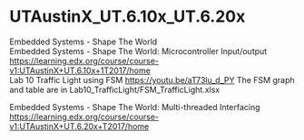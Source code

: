 # UTAustinX_UT.6.10x_UT.6.20x
Embedded Systems - Shape The World\
Embedded Systems - Shape The World: Microcontroller Input/output\
https://learning.edx.org/course/course-v1:UTAustinX+UT.6.10x+1T2017/home \
Lab 10 Traffic Light using FSM
https://youtu.be/aT73lu_d_PY
The FSM graph and table are in Lab10_TrafficLight/FSM_TrafficLight.xlsx

Embedded Systems - Shape The World: Multi-threaded Interfacing\
https://learning.edx.org/course/course-v1:UTAustinX+UT.6.20x+T2017/home
